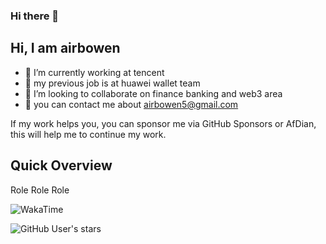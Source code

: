 ### Hi there 👋

## Hi, I am airbowen

- 🔭 I’m currently working at tencent 
- 🌱 my previous job is at huawei wallet team
- 👯 I’m looking to collaborate on finance banking and web3 area
- 💬 you can contact me about airbowen5@gmail.com

If my work helps you, you can sponsor me via GitHub Sponsors or AfDian, this will help me to continue my work.

## Quick Overview

Role Role Role

![WakaTime](https://wakatime.com/badge/user/YOUR_WAKATIME_USER_ID.svg)

![GitHub User's stars](https://img.shields.io/github/stars/YOUR_GITHUB_USERNAME?style=social)

